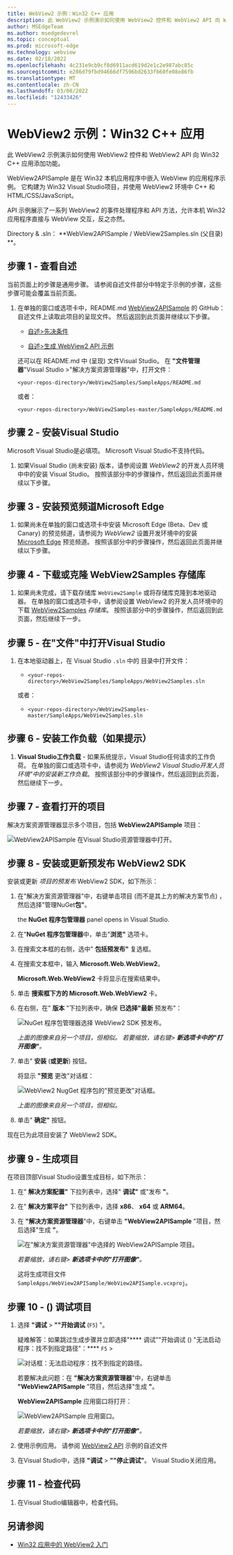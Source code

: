 ```yaml
---
title: WebView2 示例：Win32 C++ 应用
description: 此 WebView2 示例演示如何使用 WebView2 控件和 WebView2 API 向 Win32 C++ 应用添加功能。
author: MSEdgeTeam
ms.author: msedgedevrel
ms.topic: conceptual
ms.prod: microsoft-edge
ms.technology: webview
ms.date: 02/18/2022
ms.openlocfilehash: 4c231e9cb9cf8d6911acd619d2e1c2e987abc85c
ms.sourcegitcommit: e286d79fbd94666df7596bd2633fb60fe08e86fb
ms.translationtype: MT
ms.contentlocale: zh-CN
ms.lasthandoff: 03/08/2022
ms.locfileid: "12433426"
---
```

# <a name="webview2-sample-win32-c-app"></a>WebView2 示例：Win32 C++ 应用

此 WebView2 示例演示如何使用 WebView2 控件和 WebView2 API 向 Win32 C++ 应用添加功能。

WebView2APISample 是在 Win32 本机应用程序中嵌入 WebView 的应用程序示例。 它构建为 Win32 Visual Studio项目，并使用 WebView2 环境中 C++ 和 HTML/CSS/JavaScript。

API 示例展示了一系列 WebView2 的事件处理程序和 API 方法，允许本机 Win32 应用程序直接与 WebView 交互，反之亦然。

Directory &amp; .sln： **WebView2APISample / WebView2Samples.sln (父目录) **。


<!-- ====================================================================== -->
## <a name="step-1---view-the-readme"></a>步骤 1 - 查看自述

当前页面上的步骤是通用步骤。  请参阅自述文件部分中特定于示例的步骤，这些步骤可能会覆盖当前页面。

1. 在单独的窗口或选项卡中，README.md [WebView2APISample](https://github.com/MicrosoftEdge/WebView2Samples/tree/master/SampleApps/WebView2APISample#readme) 的 GitHub：自述文件上读取此项目的呈现文件。  然后返回到此页面并继续以下步骤。

   * [自述>先决条件](https://github.com/MicrosoftEdge/WebView2Samples/tree/master/SampleApps/WebView2APISample#prerequisites)

   * [自述>生成 WebView2 API 示例](https://github.com/MicrosoftEdge/WebView2Samples/tree/master/SampleApps/WebView2APISample#build-the-webview2-api-sample)

   还可以在 README.md 中 (呈现) 文件Visual Studio。  在 **"文件管理器**"Visual Studio >"解决方案资源管理器"中，打开文件：<!-- todo: is there a .md preview capability locally? -->

   `<your-repos-directory>/WebView2Samples/SampleApps/README.md`

   或者：

   `<your-repos-directory>/WebView2Samples-master/SampleApps/README.md`


<!-- ====================================================================== -->
## <a name="step-2---install-visual-studio"></a>步骤 2 - 安装Visual Studio

Microsoft Visual Studio是必填项。  Microsoft Visual Studio不支持代码。

1. 如果Visual Studio (尚未安装) 版本，请参阅设置 _WebView2_ 的开发人员环境中中的安装 Visual Studio。[](../how-to/machine-setup.md#install-visual-studio)  按照该部分中的步骤操作，然后返回此页面并继续以下步骤。


<!-- ====================================================================== -->
## <a name="step-3---install-a-preview-channel-of-microsoft-edge"></a>步骤 3 - 安装预览频道Microsoft Edge

1. 如果尚未在单独的窗口或选项卡中安装 Microsoft Edge (Beta、Dev 或 Canary) 的预览频道，请参阅为 _WebView2_ 设置开发环境中的安装 [Microsoft Edge](../how-to/machine-setup.md#install-a-preview-channel-of-microsoft-edge) 预览频道。  按照该部分中的步骤操作，然后返回此页面并继续以下步骤。


<!-- ====================================================================== -->
## <a name="step-4---download-or-clone-the-webview2samples-repo"></a>步骤 4 - 下载或克隆 WebView2Samples 存储库

1. 如果尚未完成，请下载存储库 `WebView2Sample` 或将存储库克隆到本地驱动器。  在单独的窗口或选项卡中，请参阅设置 WebView2 的开发人员环境中的下载 [WebView2Samples](../how-to/machine-setup.md#download-the-webview2samples-repo) _存储库_。  按照该部分中的步骤操作，然后返回到此页面，然后继续下一步。


<!-- ====================================================================== -->
## <a name="step-5---open-sln-in-visual-studio"></a>步骤 5 - 在"文件"中打开Visual Studio

1. 在本地驱动器上，在 Visual Studio `.sln` 中的 目录中打开文件：

   *  `<your-repos-directory>/WebView2Samples/SampleApps/WebView2Samples.sln`

   或者：

   *  `<your-repos-directory>/WebView2Samples-master/SampleApps/WebView2Samples.sln`


<!-- ====================================================================== -->
## <a name="step-6---install-workloads-if-prompted"></a>步骤 6 - 安装工作负载（如果提示）

1. **Visual Studio工作负载** - 如果系统提示，Visual Studio任何请求的工作负荷。  在单独的窗口或选项卡中，请参阅[](../how-to/machine-setup.md#install-visual-studio-workloads)为 _WebView2 Visual Studio开发人员环境"中的安装新工作负载_。  按照该部分中的步骤操作，然后返回到此页面，然后继续下一步。


<!-- ====================================================================== -->
## <a name="step-7---view-the-opened-project"></a>步骤 7 - 查看打开的项目

解决方案资源管理器显示多个项目，包括 **WebView2APISample** 项目：

![WebView2APISample 在Visual Studio资源管理器中打开。](media/webview2apisample-in-solution-explorer.png)


<!-- ====================================================================== -->
## <a name="step-8---install-or-update-the-prerelease-webview2-sdk"></a>步骤 8 - 安装或更新预发布 WebView2 SDK

安装或更新 _项目的预发布_ WebView2 SDK，如下所示：

1. 在"解决方案资源管理器"中，右键单击项目 (而不是其上方的解决方案节点) ，然后选择"管理NuGet**包"**。

   the **NuGet 程序包管理器** panel opens in Visual Studio.

1. 在"**NuGet 程序包管理器**中，单击"**浏览"** 选项卡。

1. 在搜索文本框的右侧，选中" **包括预发布"** 复选框。

1. 在搜索文本框中，输入 **Microsoft.Web.WebView2**。

   **Microsoft.Web.WebView2** 卡将显示在搜索结果中。

1. 单击 **搜索框下方的 Microsoft.Web.WebView2** 卡。

1. 在右侧，在" **版本** "下拉列表中，确保 **已选择"最新** 预发布"：

   ![NuGet 程序包管理器选择 WebView2 SDK 预发布。](media/webview2apisample-pkg-mgr-prerelease-webview2.png)

   _上面的图像来自另一个项目，但相似。  若要缩放，请右键> **新选项卡中的"打开图像"**。_

1. 单击" **安装** (**或更新**) 按钮。

   将显示 **"预览** 更改"对话框：

   ![WebView2 NugGet 程序包的"预览更改"对话框。](media/webview2apisample-webview2-pkg-preview-changes.png)

   _上面的图像来自另一个项目，但相似。_

1. 单击" **确定"** 按钮。

现在已为此项目安装了 WebView2 SDK。


<!-- ====================================================================== -->
## <a name="step-9---build-the-project"></a>步骤 9 - 生成项目

在项目顶部Visual Studio设置生成目标，如下所示：

1. 在" **解决方案配置"** 下拉列表中，选择" **调试"** 或"发布 **"**。

1. 在" **解决方案平台"** 下拉列表中，选择 **x86**、 **x64** 或 **ARM64**。

1. 在 **"解决方案资源管理器**"中，右键单击 **"WebView2APISample** "项目，然后选择"生成 **"**。

   ![在"解决方案资源管理器"中选择的 WebView2APISample 项目。](media/webview2apisample-project-selected.png)

   _若要缩放，请右键> **新选项卡中的"打开图像"**。_

   这将生成项目文件 `SampleApps/WebView2APISample/WebView2APISample.vcxproj`。


<!-- ====================================================================== -->
## <a name="step-10---run-debug-the-project"></a>步骤 10 - () 调试项目

1. 选择 **"调试** > **""开始调试** (`F5`) "。  

   疑难解答：如果跳过生成步骤并立即选择"**** 调试""开始调试 () "无法启动程序：找不到指定路径"：**** `F5` > 

   ![对话框：无法启动程序：找不到指定的路径。](media/webview2apisample-unable-to-start-program-cannot-find-path.png)

   若要解决此问题：在 **"解决方案资源管理器**"中，右键单击 **"WebView2APISample** "项目，然后选择"生成 **"**。

   **WebView2APISample** 应用窗口将打开：

   ![WebView2APISample 应用窗口。](media/webview2apisample-app-window.png)

   _若要缩放，请右键> **新选项卡中的"打开图像"**。_

1. 使用示例应用。  请参阅 [WebView2 API](https://github.com/MicrosoftEdge/WebView2Samples/tree/master/SampleApps/WebView2APISample#readme) 示例的自述文件

1. 在Visual Studio中，选择 **"调试** > **""停止调试"**。  Visual Studio关闭应用。


<!-- ====================================================================== -->
## <a name="step-11---inspect-the-code"></a>步骤 11 - 检查代码

1. 在Visual Studio编辑器中，检查代码。


<!--
Note: The `.sln` file is not in the sample repo directory that contains this sample's [README.md file](https://github.com/MicrosoftEdge/WebView2Samples/tree/master/SampleApps/WebView2APISample#readme), or the equivalent local filesystem directory.  Instead, the `.sln` file for this sample is in the parent directory that corresponds to the [SampleApps](https://github.com/MicrosoftEdge/WebView2Samples/tree/master/SampleApps) repo directory.
-->


<!-- ====================================================================== -->
## <a name="see-also"></a>另请参阅

* [Win32 应用中的 WebView2 入门](../get-started/win32.md)

